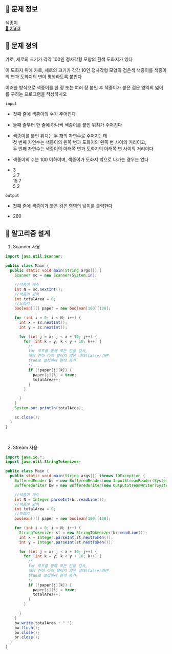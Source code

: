 ## 🌵 문제 정보
색종이 <br>
[🚗 2563](https://www.acmicpc.net/problem/2563)

## 🌵 문제 정의

가로, 세로의 크기가 각각 100인 정사각형 모양의 흰색 도화지가 있다

이 도화지 위에 가로, 세로의 크기가 각각 10인 정사각형 모양의 검은색 색종이를 색종이의 변과 도화지의 변이 평행하도록 붙인다

이러한 방식으로 색종이를 한 장 또는 여러 장 붙인 후 색종이가 붙은 검은 영역의 넓이를 구하는 프로그램을 작성하시오

`input`
- 첫째 줄에 색종이의 수가 주어진다
- 둘째 줄부터 한 줄에 하나씩 색종이를 붙인 위치가 주어진다
- 색종이를 붙인 위치는 두 개의 자연수로 주어지는데 <br>
  첫 번째 자연수는 색종이의 왼쪽 변과 도화지의 왼쪽 변 사이의 거리이고, <br>
  두 번째 자연수는 색종이의 아래쪽 변과 도화지의 아래쪽 변 사이의 거리이다
- 색종이의 수는 100 이하이며, 색종이가 도화지 밖으로 나가는 경우는 없다


- 3 <br>
  3 7 <br>
  15 7 <br>
  5 2

`output`
- 첫째 줄에 색종이가 붙은 검은 영역의 넓이를 출력한다


- 260


## 🌵 알고리즘 설계



1. Scanner 사용
```java
import java.util.Scanner;

public class Main {
  public static void main(String args[]) {
    Scanner sc = new Scanner(System.in);

    //색종이 개수
    int N = sc.nextInt();
    //색종이 넓이
    int totalArea = 0;
    //도화지
    boolean[][] paper = new boolean[100][100];

    for (int i = 0; i < N; i++) {
      int x = sc.nextInt();
      int y = sc.nextInt();

      for (int j = x; j < x + 10; j++) {
        for (int k = y; k < y + 10; k++) {
          /*
          for 루프를 통해 모든 칸을 검사,
          해당 칸이 아직 덮이지 않은 상태(false)라면 
          true로 설정하여 면적 증가
          */
          if (!paper[j][k]) {
            paper[j][k] = true;
            totalArea++;
          }
        }

      }
    }
    System.out.println(totalArea);

    sc.close();
  }
}
```

<br>

2. Stream 사용
```java
import java.io.*;
import java.util.StringTokenizer;

public class Main {
  public static void main(String args[]) throws IOException {
    BufferedReader br = new BufferedReader(new InputStreamReader(System.in));
    BufferedWriter bw = new BufferedWriter(new OutputStreamWriter(System.out));

    //색종이 개수
    int N = Integer.parseInt(br.readLine());
    //색종이 넓이
    int totalArea = 0;
    //도화지
    boolean[][] paper = new boolean[100][100];

    for (int i = 0; i < N; i++) {
      StringTokenizer st = new StringTokenizer(br.readLine());
      int x = Integer.parseInt(st.nextToken());
      int y = Integer.parseInt(st.nextToken());

      for (int j = x; j < x + 10; j++) {
        for (int k = y; k < y + 10; k++) {
          /*
          for 루프를 통해 모든 칸을 검사,
          해당 칸이 아직 덮이지 않은 상태(false)라면 
          true로 설정하여 면적 증가
          */
          if (!paper[j][k]) {
            paper[j][k] = true;
            totalArea++;
          }
        }

      }
    }
    bw.write(totalArea + " ");
    bw.flush();
    bw.close();
    br.close();
  }
}
```

